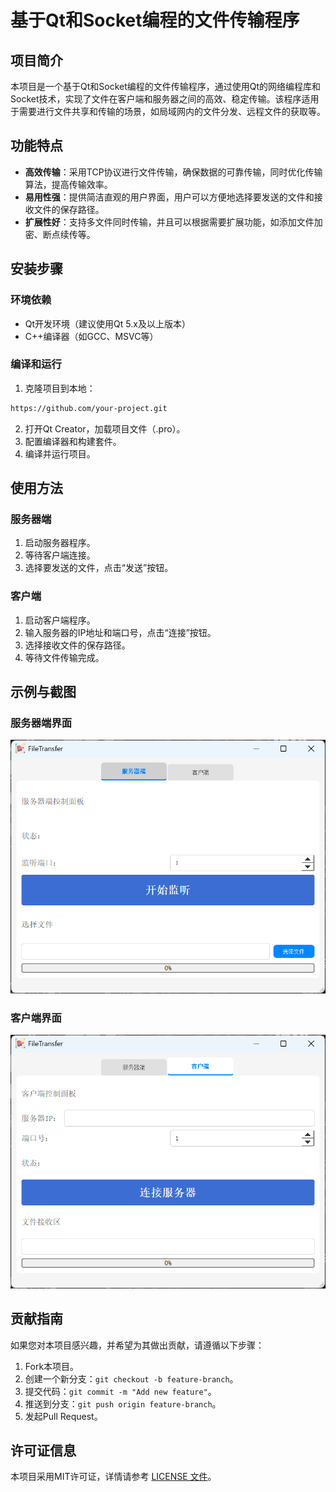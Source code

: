 # 基于Qt和Socket编程的文件传输程序

## 项目简介
本项目是一个基于Qt和Socket编程的文件传输程序，通过使用Qt的网络编程库和Socket技术，实现了文件在客户端和服务器之间的高效、稳定传输。该程序适用于需要进行文件共享和传输的场景，如局域网内的文件分发、远程文件的获取等。

## 功能特点
- **高效传输**：采用TCP协议进行文件传输，确保数据的可靠传输，同时优化传输算法，提高传输效率。
- **易用性强**：提供简洁直观的用户界面，用户可以方便地选择要发送的文件和接收文件的保存路径。
- **扩展性好**：支持多文件同时传输，并且可以根据需要扩展功能，如添加文件加密、断点续传等。

## 安装步骤
### 环境依赖
- Qt开发环境（建议使用Qt 5.x及以上版本）
- C++编译器（如GCC、MSVC等）

### 编译和运行
1. 克隆项目到本地：
```bash
https://github.com/your-project.git
```
2. 打开Qt Creator，加载项目文件（.pro）。
3. 配置编译器和构建套件。
4. 编译并运行项目。

## 使用方法
### 服务器端
1. 启动服务器程序。
2. 等待客户端连接。
3. 选择要发送的文件，点击“发送”按钮。

### 客户端
1. 启动客户端程序。
2. 输入服务器的IP地址和端口号，点击“连接”按钮。
3. 选择接收文件的保存路径。
4. 等待文件传输完成。

## 示例与截图
### 服务器端界面
![服务器端界面](style/ServerImg.png)

### 客户端界面
![客户端界面](style/ClientImg.png)

## 贡献指南
如果您对本项目感兴趣，并希望为其做出贡献，请遵循以下步骤：
1. Fork本项目。
2. 创建一个新分支：`git checkout -b feature-branch`。
3. 提交代码：`git commit -m "Add new feature"`。
4. 推送到分支：`git push origin feature-branch`。
5. 发起Pull Request。

## 许可证信息
本项目采用MIT许可证，详情请参考 [LICENSE 文件](./LICENSE)。